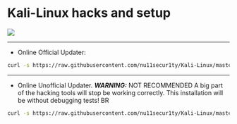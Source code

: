 # Kali-Linux hacks and setup
![](https://github.com/nu11secur1ty/Kali-Linux/blob/master/wall/pp%2C550x550.u5.jpg)

-------------------------------------------------------------------------------------------

- Online Official Updater:
```bash
curl -s https://raw.githubusercontent.com/nu11secur1ty/Kali-Linux/master/updater/official_up.py | python
```
--------------------------------------------------------------------------------------------
- Online Unofficial Updater. ***WARNING:*** NOT RECOMMENDED
A big part of the hacking tools will stop be working correctly.
This installation will be without debugging tests!
BR
```bash
curl -s https://raw.githubusercontent.com/nu11secur1ty/Kali-Linux/master/updater/unofficial_up.py | python
```
